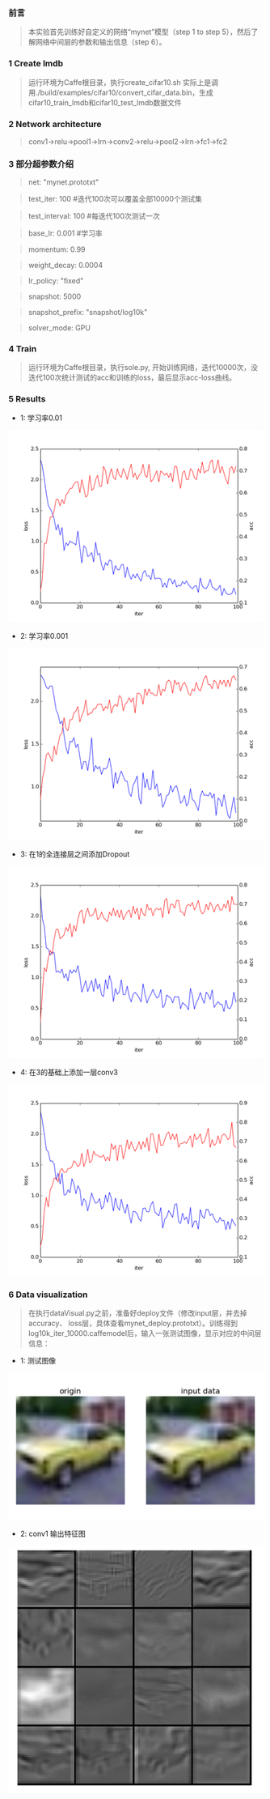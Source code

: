 ### 前言
> 本实验首先训练好自定义的网络“mynet”模型（step 1 to step 5），然后了解网络中间层的参数和输出信息（step 6）。
### 1 Create lmdb

> 运行环境为Caffe根目录，执行create_cifar10.sh 实际上是调用./build/examples/cifar10/convert_cifar_data.bin，生成cifar10_train_lmdb和cifar10_test_lmdb数据文件

### 2 Network architecture

> conv1->relu->pool1->lrn->conv2->relu->pool2->lrn->fc1->fc2

### 3 部分超参数介绍
> net: "mynet.prototxt"

> test_iter: 100  #迭代100次可以覆盖全部10000个测试集

> test_interval: 100  #每迭代100次测试一次

> base_lr: 0.001  #学习率

> momentum: 0.99

> weight_decay: 0.0004

> lr_policy: "fixed"

> snapshot: 5000

> snapshot_prefix: "snapshot/log10k"

> solver_mode: GPU

### 4 Train

> 运行环境为Caffe根目录，执行sole.py, 开始训练网络，迭代10000次，没迭代100次统计测试的acc和训练的loss，最后显示acc-loss曲线。

### 5 Results

* 1: 学习率0.01

![cifar_0.001.png](https://github.com/AllenMao/Demo/blob/master/CIFAR10_TRAINING/results/cifar_0.001.png?raw=true)

* 2: 学习率0.001

![cifar_0.0001.png](https://github.com/AllenMao/Demo/blob/master/CIFAR10_TRAINING/results/cifar_0.0001.png?raw=true)

* 3: 在1的全连接层之间添加Dropout

![cifar_0.001_dropout.png](https://github.com/AllenMao/Demo/blob/master/CIFAR10_TRAINING/results/cifar_0.001_dropout.png?raw=true)

* 4: 在3的基础上添加一层conv3

![cifar_0.001_conv3.png](https://github.com/AllenMao/Demo/blob/master/CIFAR10_TRAINING/results/cifar_0.001_conv3.png?raw=true)

### 6 Data visualization

> 在执行dataVisual.py之前，准备好deploy文件（修改input层，并去掉accuracy、 loss层，具体查看mynet_deploy.prototxt）。训练得到log10k_iter_10000.caffemodel后，输入一张测试图像，显示对应的中间层信息：

* 1: 测试图像

![test_input.png](https://github.com/AllenMao/Demo/blob/master/CIFAR10_TRAINING/results/test_input.png?raw=true)

* 2: conv1 输出特征图

![conv1_16.png](https://github.com/AllenMao/Demo/blob/master/CIFAR10_TRAINING/results/conv1_16.png?raw=true)
